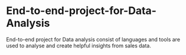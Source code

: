 # End-to-end-project-for-Data-Analysis
End-to-end project for Data analysis consist of languages and tools are used to analyse and create helpful insights from sales data.
